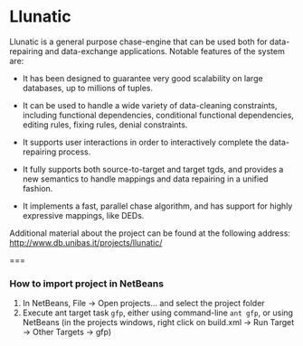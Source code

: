 Llunatic
========

Llunatic is a general purpose chase-engine that can be used both for data-repairing and data-exchange applications. Notable features of the system are:

- It has been designed to guarantee very good scalability on large databases, up to millions of tuples.

- It can be used to handle a wide variety of data-cleaning constraints, including functional dependencies, conditional functional dependencies, editing rules, fixing rules, denial constraints.

- It supports user interactions in order to interactively complete the data-repairing process.

- It fully supports both source-to-target and target tgds, and provides a new semantics to handle mappings and data repairing in a unified fashion.

- It implements a fast, parallel chase algorithm, and has support for highly expressive mappings, like DEDs.

Additional material about the project can be found at the following address: http://www.db.unibas.it/projects/llunatic/

===
### How to import project in NetBeans ####
1. In NetBeans, File -> Open projects... and select the project folder
2. Execute ant target task `gfp`, either using command-line `ant gfp`, or using NetBeans (in the projects windows, right click on build.xml -> Run Target -> Other Targets -> gfp)
